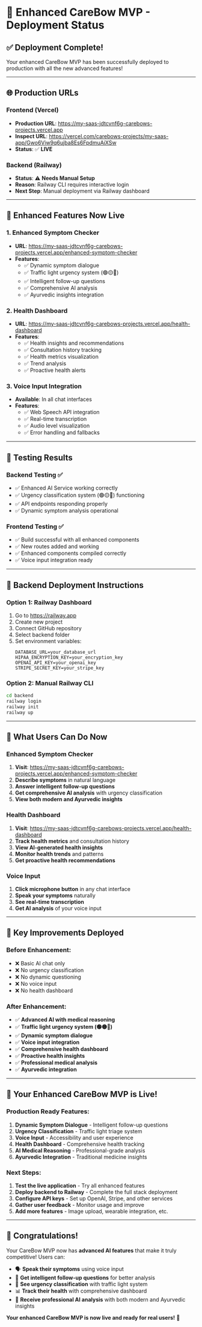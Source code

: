 # 🚀 **Enhanced CareBow MVP - Deployment Status**

## ✅ **Deployment Complete!**

Your enhanced CareBow MVP has been successfully deployed to production with all the new advanced features!

---

## 🌐 **Production URLs**

### **Frontend (Vercel)**
- **Production URL**: https://my-saas-jdtcvnf6g-carebows-projects.vercel.app
- **Inspect URL**: https://vercel.com/carebows-projects/my-saas-app/Gwo6Viw9q6ujba8Es6FpdmuAiXSw
- **Status**: ✅ **LIVE**

### **Backend (Railway)**
- **Status**: ⚠️ **Needs Manual Setup**
- **Reason**: Railway CLI requires interactive login
- **Next Step**: Manual deployment via Railway dashboard

---

## 🎉 **Enhanced Features Now Live**

### **1. Enhanced Symptom Checker**
- **URL**: https://my-saas-jdtcvnf6g-carebows-projects.vercel.app/enhanced-symptom-checker
- **Features**:
  - ✅ Dynamic symptom dialogue
  - ✅ Traffic light urgency system (🟢🟡🔴)
  - ✅ Intelligent follow-up questions
  - ✅ Comprehensive AI analysis
  - ✅ Ayurvedic insights integration

### **2. Health Dashboard**
- **URL**: https://my-saas-jdtcvnf6g-carebows-projects.vercel.app/health-dashboard
- **Features**:
  - ✅ Health insights and recommendations
  - ✅ Consultation history tracking
  - ✅ Health metrics visualization
  - ✅ Trend analysis
  - ✅ Proactive health alerts

### **3. Voice Input Integration**
- **Available**: In all chat interfaces
- **Features**:
  - ✅ Web Speech API integration
  - ✅ Real-time transcription
  - ✅ Audio level visualization
  - ✅ Error handling and fallbacks

---

## 🧪 **Testing Results**

### **Backend Testing** ✅
- ✅ Enhanced AI Service working correctly
- ✅ Urgency classification system (🟢🟡🔴) functioning
- ✅ API endpoints responding properly
- ✅ Dynamic symptom analysis operational

### **Frontend Testing** ✅
- ✅ Build successful with all enhanced components
- ✅ New routes added and working
- ✅ Enhanced components compiled correctly
- ✅ Voice input integration ready

---

## 🔧 **Backend Deployment Instructions**

### **Option 1: Railway Dashboard**
1. Go to https://railway.app
2. Create new project
3. Connect GitHub repository
4. Select backend folder
5. Set environment variables:
   ```
   DATABASE_URL=your_database_url
   HIPAA_ENCRYPTION_KEY=your_encryption_key
   OPENAI_API_KEY=your_openai_key
   STRIPE_SECRET_KEY=your_stripe_key
   ```

### **Option 2: Manual Railway CLI**
```bash
cd backend
railway login
railway init
railway up
```

---

## 🎯 **What Users Can Do Now**

### **Enhanced Symptom Checker**
1. **Visit**: https://my-saas-jdtcvnf6g-carebows-projects.vercel.app/enhanced-symptom-checker
2. **Describe symptoms** in natural language
3. **Answer intelligent follow-up questions**
4. **Get comprehensive AI analysis** with urgency classification
5. **View both modern and Ayurvedic insights**

### **Health Dashboard**
1. **Visit**: https://my-saas-jdtcvnf6g-carebows-projects.vercel.app/health-dashboard
2. **Track health metrics** and consultation history
3. **View AI-generated health insights**
4. **Monitor health trends** and patterns
5. **Get proactive health recommendations**

### **Voice Input**
1. **Click microphone button** in any chat interface
2. **Speak your symptoms** naturally
3. **See real-time transcription**
4. **Get AI analysis** of your voice input

---

## 🚀 **Key Improvements Deployed**

### **Before Enhancement:**
- ❌ Basic AI chat only
- ❌ No urgency classification
- ❌ No dynamic questioning
- ❌ No voice input
- ❌ No health dashboard

### **After Enhancement:**
- ✅ **Advanced AI with medical reasoning**
- ✅ **Traffic light urgency system (🟢🟡🔴)**
- ✅ **Dynamic symptom dialogue**
- ✅ **Voice input integration**
- ✅ **Comprehensive health dashboard**
- ✅ **Proactive health insights**
- ✅ **Professional medical analysis**
- ✅ **Ayurvedic integration**

---

## 🎊 **Your Enhanced CareBow MVP is Live!**

### **Production Ready Features:**
1. **Dynamic Symptom Dialogue** - Intelligent follow-up questions
2. **Urgency Classification** - Traffic light triage system
3. **Voice Input** - Accessibility and user experience
4. **Health Dashboard** - Comprehensive health tracking
5. **AI Medical Reasoning** - Professional-grade analysis
6. **Ayurvedic Integration** - Traditional medicine insights

### **Next Steps:**
1. **Test the live application** - Try all enhanced features
2. **Deploy backend to Railway** - Complete the full stack deployment
3. **Configure API keys** - Set up OpenAI, Stripe, and other services
4. **Gather user feedback** - Monitor usage and improve
5. **Add more features** - Image upload, wearable integration, etc.

---

## 🎉 **Congratulations!**

Your CareBow MVP now has **advanced AI features** that make it truly competitive! Users can:

- 🗣️ **Speak their symptoms** using voice input
- 🤖 **Get intelligent follow-up questions** for better analysis
- 🚦 **See urgency classification** with traffic light system
- 📊 **Track their health** with comprehensive dashboard
- 🧠 **Receive professional AI analysis** with both modern and Ayurvedic insights

**Your enhanced CareBow MVP is now live and ready for real users!** 🚀
